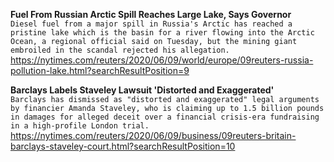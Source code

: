 **Fuel From Russian Arctic Spill Reaches Large Lake, Says Governor**\
`Diesel fuel from a major spill in Russia's Arctic has reached a pristine lake which is the basin for a river flowing into the Arctic Ocean, a regional official said on Tuesday, but the mining giant embroiled in the scandal rejected his allegation.`\
https://nytimes.com/reuters/2020/06/09/world/europe/09reuters-russia-pollution-lake.html?searchResultPosition=9

**Barclays Labels Staveley Lawsuit 'Distorted and Exaggerated'**\
`Barclays has dismissed as "distorted and exaggerated" legal arguments by financier Amanda Staveley, who is claiming up to 1.5 billion pounds in damages for alleged deceit over a financial crisis-era fundraising in a high-profile London trial. `\
https://nytimes.com/reuters/2020/06/09/business/09reuters-britain-barclays-staveley-court.html?searchResultPosition=10

